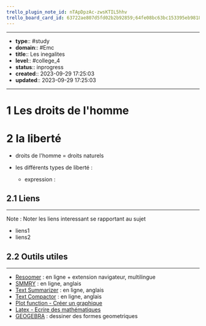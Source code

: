 ```yaml
---
trello_plugin_note_id: nTApDpzAc-zwsKTIL5hhv
trello_board_card_id: 63722ae807d5fd02b2b92859;64fe08bc63bc153395eb9818
---
```




---
- **type**:: #study
- **domain**:: #Emc
- **title**:: Les inegalites
- **level**:: #college_4
- **status**:: inprogress
- **created**:: 2023-09-29 17:25:03
- **updated**:: 2023-09-29 17:25:03
---

# 1	Les droits de l'homme 


# 2	la liberté

-  droits de l'homme = droits naturels

- les différents types de liberté :
	- expression :




## 2.1	Liens
---

Note :  Noter les liens interessant se rapportant au sujet

- liens1
- liens2



## 2.2	Outils utiles
---

-   [Resoomer](https://resoomer.com/fr) : en ligne + extension navigateur, multilingue
-   [SMMRY](https://smmry.com/) : en ligne, anglais
-   [Text Summarizer](http://textsummarization.net/text-summarizer) : en ligne, anglais
-   [Text Compactor](https://www.textcompactor.com/) : en ligne, anglais
- [Plot function - Créer un graphique](https://github.com/leonhma/obsidian-functionplot)
- [Latex - Ecrire des mathématiques](https://fr.wikibooks.org/wiki/LaTeX/%C3%89crire_des_math%C3%A9matiques)
- [GEOGEBRA](https://www.geogebra.org/geometry?lang=fr) : dessiner des formes geometriques 